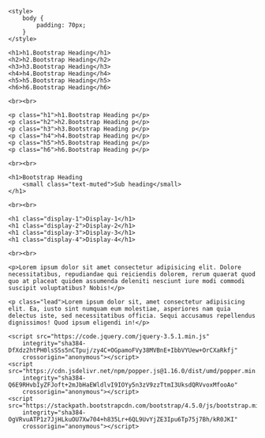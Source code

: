 <!DOCTYPE html>
<html lang="en">

<head>
    <meta charset="UTF-8">
    <link rel="stylesheet" href="https://stackpath.bootstrapcdn.com/bootstrap/4.5.0/css/bootstrap.min.css"
        integrity="sha384-9aIt2nRpC12Uk9gS9baDl411NQApFmC26EwAOH8WgZl5MYYxFfc+NcPb1dKGj7Sk" crossorigin="anonymous">
    <meta name="viewport" content="width=device-width, initial-scale=1.0">
    <title>Typograph</title>

    <style>
        body {
            padding: 70px;
        }
    </style>
</head>

<body>

    <h1>h1.Bootstrap Heading</h1>
    <h2>h2.Bootstrap Heading</h2>
    <h3>h3.Bootstrap Heading</h3>
    <h4>h4.Bootstrap Heading</h4>
    <h5>h5.Bootstrap Heading</h5>
    <h6>h6.Bootstrap Heading</h6>

    <br><br>

    <p class="h1">h1.Bootstrap Heading p</p>
    <p class="h2">h2.Bootstrap Heading p</p>
    <p class="h3">h3.Bootstrap Heading p</p>
    <p class="h4">h4.Bootstrap Heading p</p>
    <p class="h5">h5.Bootstrap Heading p</p>
    <p class="h6">h6.Bootstrap Heading p</p>

    <br><br>

    <h1>Bootstrap Heading
        <small class="text-muted">Sub heading</small>
    </h1>

    <br><br>

    <h1 class="display-1">Display-1</h1>
    <h1 class="display-2">Display-2</h1>
    <h1 class="display-3">Display-3</h1>
    <h1 class="display-4">Display-4</h1>

    <br><br>

    <p>Lorem ipsum dolor sit amet consectetur adipisicing elit. Dolore necessitatibus, repudiandae qui reiciendis dolorem, rerum quaerat quod quo at placeat quidem assumenda deleniti nesciunt iure modi commodi suscipit voluptatibus? Nobis!</p>

    <p class="lead">Lorem ipsum dolor sit, amet consectetur adipisicing elit. Ea, iusto sint numquam eum molestiae, asperiores nam quia delectus iste, sed necessitatibus officia. Sequi accusamus repellendus dignissimos! Quod ipsum eligendi in!</p>

    <script src="https://code.jquery.com/jquery-3.5.1.min.js"
        integrity="sha384-DfXdz2htPH0lsSSs5nCTpuj/zy4C+OGpamoFVy38MVBnE+IbbVYUew+OrCXaRkfj"
        crossorigin="anonymous"></script>
    <script src="https://cdn.jsdelivr.net/npm/popper.js@1.16.0/dist/umd/popper.min.js"
        integrity="sha384-Q6E9RHvbIyZFJoft+2mJbHaEWldlvI9IOYy5n3zV9zzTtmI3UksdQRVvoxMfooAo"
        crossorigin="anonymous"></script>
    <script src="https://stackpath.bootstrapcdn.com/bootstrap/4.5.0/js/bootstrap.min.js"
        integrity="sha384-OgVRvuATP1z7JjHLkuOU7Xw704+h835Lr+6QL9UvYjZE3Ipu6Tp75j7Bh/kR0JKI"
        crossorigin="anonymous"></script>
</body>

</html>
